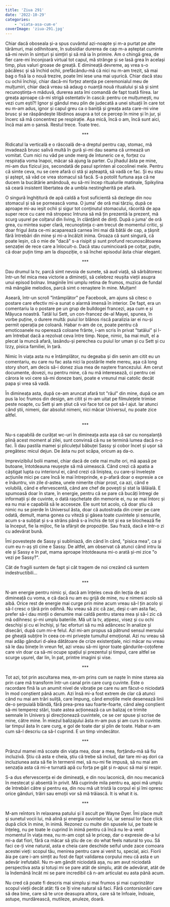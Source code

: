 ```yaml
---
title: 'Ziua 291'
date: '2022-10-29'
categories:
    - 'viata-asa-cum-e'
coverImage: 'ziua-291.jpg'
---
```


Chiar dacă oboseala și-a spus cuvântul azi-noapte și m-a purtat pe alte tărâmuri, mai odihnitoare, în subsidiar durerea de cap m-a așteptat cuminte să-mi revin în simțuri și simțiri și să mă ia în primire. Am o chingă grea, de fier care-mi înconjoară virtual tot capul, mă strânge și se lasă grea în același timp, plus valuri groase de greață. E dimineață devreme, aș vrea s-o păcălesc și să închid ochii, prefăcându-mă că nici nu m-am trezit, să mai bag o fisă la o nouă trezire, poate îmi iese una mai ușurică. Chiar dacă stau cu ochii închiși, chiar dacă-mi forțez atenția pe ceremonialul meu de mulțumiri, chiar dacă vreau să adaug o nuanță nouă ritualului și să și simt recunoștința-n măduvă, durerea asta îmi comandă de fapt toată fiirea. Iar greața aproape că-mi strigă ostentativ în cască: pentru ce mulțumești, nu vezi cum ești?! Ignor și gândul meu plin de judecată a unei situații în care tot eu m-am adus, ignor și capul greu ca o baniță și greața asta care-mi vine brusc și se răspândește libidinos asupra a tot ce percep în mine și în jur, și încerc să mă concentrez pe respirație. Așa mică, încă o am, încă sunt aici, încă mai am o șansă. Restul trece. Toate trec.

<p style="text-align: center;">***</p>

Ridicatul la verticală e o răscoală de-a dreptul pentru cap, stomac, mă invadează brusc salivă multă în gură și-mi dau seama că urmează un vomitat. Cum nici nu văd pe unde merg de întuneric ce e, forțez cu respirația voma înapoi, măcar să ajung la parter. Cu jihadul ăsta pe mine, mi-am dus fizicul jos, secondată de pasul sprinten al cocolinei mele. Pentru că simte ceva, nu se cere afară ci stă și așteaptă, să vadă ce fac. Și eu stau și aștept, să văd ce vrea stomacul să facă. S-a potolit furtuna așa că ne ducem la bucătărie amândouă, eu să-mi încep ritualurile matinale, Spikylina să ceară insistent libertatea de a umbla nestingherită pe afară.

O singură înghițitură de apă caldă a fost suficientă să dezlege din nou stomacul și să se pornească voma. O juma' de oră mai târziu, după ce aproape mi-au ieșit ochii și sigur tot conținutul stomacului, răcorită de apa super rece cu care mă stropesc întruna să mă țin prezentă la prezent, mă scurg ușurel pe colțarul din living, în clănțănit de dinți. După o juma' de oră grea, cu mintea super clară, recunoștința c-am trecut de momentul critic, și doar frigul ăsta ce-mi acaparează carnea îmi mai dă bătăi de cap, a țâșnit fără întrebări din mine și mi-a încălzit inima. Groaza că sunt singură, că poate leșin, că o mie de "dacă" s-a risipit și sunt profund recunoscătoarea senzației de rece care a înlocuit-o. Dacă stau cumincioară pe colțar, puțin, că doar puțin timp am la dispoziție, o să închei episodul ăsta chiar elegant.

<p style="text-align: center;">***</p>

Dau drumul la tv, parcă simt nevoia de sunete, să aud viață, să sărbătoresc într-un fel mica mea victorie a dimineții, să celebrez reușita vieții asupra unui episod bolnav. Imaginile îmi umplu retina de frumos, muzica de fundal mă mângâie melodios, parcă simt o renaștere în mine. Mulțam!

Aseară, într-un scroll "întâmplător" pe Facebook, am ajuns să citesc o postare care efectiv mi-a sunat o alarmă imensă în interior. De fapt, era un comentariu la o postare pe un grup de bulldogei francezi, așa cum e și Măyuca noastră. Tatăl lui Sett, un con-francez de-al Mayei, spunea, în vorbe puține, o durere multă: puiul lor blănos riscă paralizia iar ei nu-și permit operația pe coloană. Habar n-am de ce, poate pentru că emoticoanele nu operează coloane frânte, i-am scris în privat "tatălui" și l-am întrebat dacă a rezolvat ceva între timp. Nope, nimic, ba mai mult, el a plecat la muncă afară, lasându-și perechea cu puiul lor uman și cu Sett și cu Izzy, pisica familiei, în țară.

Nimic în viața asta nu e întâmplător, nu degeaba și din senin am citit eu un comentariu, eu care nu fac asta nici la postările mele mereu, așa că long story short, am decis să-i donez ziua mea de naștere francezului. Am cerut documente, dovezi, nu pentru mine, că nu mă interesează, ci pentru cei cărora le voi cere să-mi doneze bani, poate e vreunul mai catolic decât papa și vrea să vadă.

În dimineața asta, după ce-am aruncat afară tot "răul" din mine, după ce am pus la loc frumos din design, am citit și m-am uitat pe filmulețele trimise peste noapte, cu Sett și am știut că voi face tot ce pot să-l ajut. Iar atunci când știi, nimeni, dar absolut nimeni, nici măcar Universul, nu poate zice altfel.

<p style="text-align: center;">***</p>

Nu-s capabilă de curățat wc-uri în dimineața asta așa că sar cu nonșalanță plină acest moment al zilei, sunt convinsă că nu se termină lumea dacă n-o fac. Îi dau pastila mamei și pliculețul băbuței Sassy și cobor încet și ușor să pregătesc micul dejun. De ăsta nu pot scăpa, oricum aș da-o.

Imprevizibilul bolii mamei, chiar dacă de cele mai multe ori, mă apasă pe butoane, întotdeauna reușește să mă uimească. Când crezi că apatia a câștigat lupta cu interiorul ei, când crezi că liniștea, cu care-și învelește acțiunile mici pe care încă le mai întreprinde, e p-afară doar o expresie a ce e înăuntru, vin zile d-astea, unele nimerite chiar prost, ca azi, când e volubilă, când e efervescentă, când are chef de povești și stat la lălăială. E spumoasă doar în stare, în energie, pentru că se pare că bucăți întregi de informații și de cuvinte, o dată rașchetate din memorie ei, nu se mai întorc și ea nu mai e capabilă să le acceseze. Ele sunt tot acolo, că doar știu că nimic nu se pierde în Universul ăsta, doar că autostrada din creier pe care odată, demult, mama gonea cu viteză și găsea toate cuvintele și sensurile, acum s-a subțiat și s-a strâns până s-a închis de tot și ea se blochează fie la început, fie la mijloc, fie la sfârșit de propoziție. Sau frază, dacă e într-o zi cu adevărat bună.

Îmi povestește de Sassy și subliniază, din când în când, "pisica mea", ca și cum eu n-aș ști cine e Sassy. De altfel, am observat că atunci când intru la ele și Sassy e în pat, mama aproape întotdeauna mi-o arată și-mi zice "o vezi pe Sassy?".

Cât de fragili suntem de fapt și cât tragem de noi crezând că suntem indestructibili…

<p style="text-align: center;">***</p>

N-am energie pentru nimic și, dacă am înțeles ceva din lecția de azi dimineață cu voma, e că dacă nu am eu grijă de mine, nu e nimeni acolo să aibă. Orice rest de energie mai curge prin mine acum vreau să-l țin acolo și să-l cresc o țâră prin odihnă. Nu vreau să zic că zac, deși c-am asta fac, prefer să-i dau minții o denumire mai caldă pentru starea mea și să-i zic că mă odihnesc și-mi umplu bateriile. Mă uit la tv, ațipesc, visez și cu ochi deschiși și cu ei închiși, și fac eforturi să nu mă adâncesc în analize și disecări, după cum mi-e felul. Azi mi-am propus să pătrund sensul mersului pe gheață subțire în ceea ce-mi privește tumultul emoțional. Azi nu vreau să mai adăp gânduri d-alea dătătoare de crize existențiale, nici măcar nu vreau să le dau binețe în vreun fel, azi vreau să-mi ignor toate gândurile-coțofene care vin doar ca să-mi ocupe spațiul și prezentul și timpul, care altfel se scurge ușurel, dar lin, în pat, printre imagini și vise.

<p style="text-align: center;">***</p>

Tot azi, tot prin ascultarea mea, m-am prins cum se naște în mine starea aia prin care mă transform într-un canal prin care curg cuvinte. Este o racordare fină la un anumit nivel de vibrație pe care nu am făcut-o niciodată în mod conștient până acum. Azi însă mi-a fost extrem de clar că atunci când nu mai am trări suliță, care împung, când emoțiile mele desenează linii de-o șerpuială blândă, fără prea-prea sau foarte-foarte, când aleg conștient să-mi temperez stări, toate astea acționează ca un balizaj ce trimite semnale în Univers și direcționează cuvintele, ce se cer spuse și scrise de mine, către mine. În miezul balizajului ăsta m-am pus și am curs în cuvinte. Iar timpul ăsta în care curg, e gol de toate dar și plin de toate. Habar n-am cum să-l descriu ca să-l cuprind. E un timp vindecător.

<p style="text-align: center;">***</p>

Prânzul mamei mă scoate din viața mea, doar a mea, forțându-mă să fiu incluzivă. Știu că asta e cheia, știu că trebe să includ, dar tare mi-aș dori ca incluziunea asta să fie în termenii mei, să nu-mi fie impusă, să nu mai am senzația asta că mi-e turnată apă cu forța pe gât și n-apuc să mai și respir.

S-a dus efervescența ei de dimineață, e din nou laconică, din nou mecanică în mestecat și absentă în privit. Mă cuprinde mila pentru ea, apoi mă umplu de întrebări către și pentru ea, din nou mă uit tristă la corpul ei și îmi opresc orice gânduri, trăiri sau emoții vor să mă trăiască. It is what it is.

<p style="text-align: center;">***</p>

M-am reîntors în relaxarea patului și îl ascult pe Wayne Dyer. Îmi place mult și sunetul vocii lui, mă alină și energia cuvintelor lui, iar sensul lor face click după click în mine, în inimă. Rezonez cu multe din spusele lui, pe toate le înțeleg, nu pe toate le cuprind în inimă pentru că încă nu le-a venit momentul în viața mea, nu m-am copt să le pricep, dar o expresie de-a lui mi-a dat fiori, fără ca măcar să știu de ce: do what feels natural to you. Să faci ce-ți vine natural, asta e cheia care deschide seiful unde zace comoara acestei vieți: scopul tău, menirea pentru care ai venit tu, special, aici. Fiorii ăia pe care i-am simțit au fost de fapt validarea corpului meu că asta e un adevăr irefutabil. Nu m-am gândit niciodată așa, nu am avut niciodată perspectiva asta și totuși mi se pare atât de simplu, atât de adevărat, atât de la îndemână încât mi se pare incredibil că n-am articulat eu asta până acum.

Nu cred că poate fi descris mai simplu și mai frumos și mai cuprinzător scopul vieții decât atât: fă ce îți vine natural să faci. Fără contorsionări care să dea bine, care să te urce deasupra altora, care să te înfoaie, îndoaie, astupe, murdărească, mutileze, anuleze, doară.
